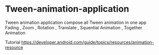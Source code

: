 # Tween-animation-application

Tween animation application compose all Tween animation in  one app 
Fading , Zoom , Rotation , Translate , Squential Animation , Together Animation

Tutorial
https://developer.android.com/guide/topics/resources/animation-resource
